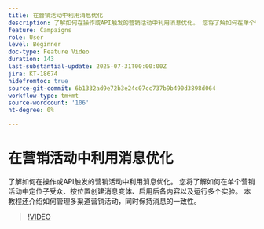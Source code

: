 ```yaml
---
title: 在营销活动中利用消息优化
description: 了解如何在操作或API触发的营销活动中利用消息优化。 您将了解如何在单个营销活动中定位子受众、按位置创建消息变体、启用后备内容以及运行多个实验。 本教程还介绍如何管理多渠道营销活动，同时保持消息的一致性。
feature: Campaigns
role: User
level: Beginner
doc-type: Feature Video
duration: 143
last-substantial-update: 2025-07-31T00:00:00Z
jira: KT-18674
hidefromtoc: true
source-git-commit: 6b1332ad9e72b3e24c07cc737b9b490d3898d064
workflow-type: tm+mt
source-wordcount: '106'
ht-degree: 0%

---
```



# 在营销活动中利用消息优化

了解如何在操作或API触发的营销活动中利用消息优化。 您将了解如何在单个营销活动中定位子受众、按位置创建消息变体、启用后备内容以及运行多个实验。 本教程还介绍如何管理多渠道营销活动，同时保持消息的一致性。

>[!VIDEO](https://video.tv.adobe.com/v/3470368/?learn=on&enablevpops)
